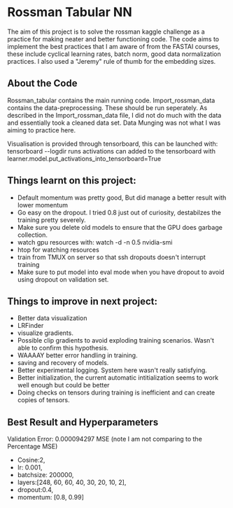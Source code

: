 # Rossman Tabular NN
The aim of this project is to solve the rossman kaggle challenge as a practice for making neater and better functioning code. 
The code aims to implement the best practices that I am aware of from the FASTAI courses, these include cyclical learning rates, batch norm, good data normalization practices. 
I also used a "Jeremy" rule of thumb for the embedding sizes. 

## About the Code
Rossman_tabular contains the main running code. 
Import_rossman_data contains the data-preprocessing. These should be run seperately. 
As described in the Import_rossman_data file, I did not do much with the data and essentially took a cleaned data set. 
Data Munging was not what I was aiming to practice here. 

Visualisation is provided through tensorboard, this can be launched with: tensorboard --logdir runs
activations can added to the tensorboard with learner.model.put_activations_into_tensorboard=True

## Things learnt on this project:
- Default momentum was pretty good, But did manage a better result with lower momentum
- Go easy on the dropout. I tried 0.8 just out of curiosity, destabilzes the training pretty severely.
- Make sure you delete old models to ensure that the GPU does garbage collection. 
- watch gpu resources with: watch -d -n 0.5 nvidia-smi 
- htop for watching resources
- train from TMUX on server so that ssh dropouts doesn't interrupt training
- Make sure to put model into eval mode when you have dropout to avoid using dropout on validation set. 

## Things to improve in next project:
- Better data visualization
- LRFinder
- visualize gradients. 
- Possible clip gradients to avoid exploding training scenarios. Wasn't able to confirm this hypothesis.
- WAAAAY better error handling in training.  
- saving and recovery of models. 
- Better experimental logging. System here wasn't really satisfying. 
- Better initialization, the current automatic intitialization seems to work well enough but could be better
- Doing checks on tensors during training is inefficient and can create copies of tensors. 

## Best Result and Hyperparameters
Validation Error: 0.000094297 MSE (note I am not comparing to the Percentage MSE)
- Cosine:2, 
- lr: 0.001, 
- batchsize: 200000, 
- layers:[248, 60, 60, 40, 30, 20, 10, 2], 
- dropout:0.4,
- momentum: [0.8, 0.99]

